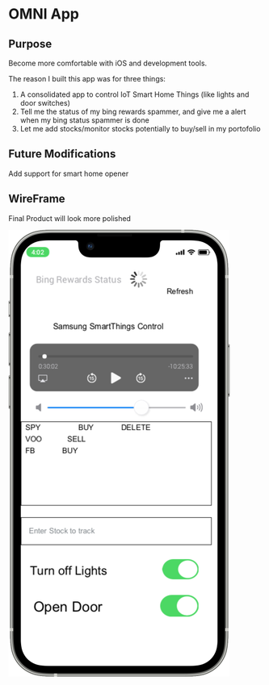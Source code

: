 # OMNI App
## Purpose
Become more comfortable with iOS and development tools. 

The reason I built this app was for three things:
1) A consolidated app to control IoT Smart Home Things (like lights and door switches)
2) Tell me the status of my bing rewards spammer, and give me a alert when my bing status spammer is done 
3) Let me add stocks/monitor stocks potentially to buy/sell in my portofolio 

## Future Modifications
Add support for smart home opener

## WireFrame
Final Product will look more polished

![alt text](WireFrame.png)


